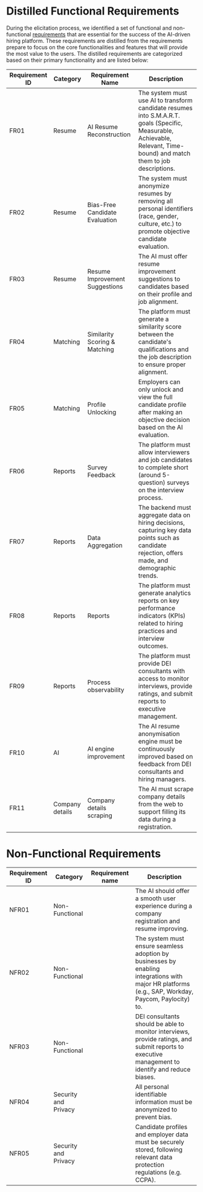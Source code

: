 ﻿# Distilled Functional Requirements

During the elicitation process, we identified a set of functional and non-functional [requirements]() that are essential
for
the success of the AI-driven hiring platform. These requirements are distilled from the requirements prepare to
focus on the core functionalities and features that will provide the most value to the users. The distilled requirements
are categorized based on their primary functionality and are listed below:

| **Requirement ID** | Category        | **Requirement Name**           | **Description**                                                                                                                                                          |
|--------------------|-----------------|--------------------------------|--------------------------------------------------------------------------------------------------------------------------------------------------------------------------|
| FR01               | Resume          | AI Resume Reconstruction       | The system must use AI to transform candidate resumes into S.M.A.R.T. goals (Specific, Measurable, Achievable, Relevant, Time-bound) and match them to job descriptions. |
| FR02               | Resume          | Bias-Free Candidate Evaluation | The system must anonymize resumes by removing all personal identifiers (race, gender, culture, etc.) to promote objective candidate evaluation.                          |
| FR03               | Resume          | Resume Improvement Suggestions | The AI must offer resume improvement suggestions to candidates based on their profile and job alignment.                                                                 |
| FR04               | Matching        | Similarity Scoring & Matching  | The platform must generate a similarity score between the candidate's qualifications and the job description to ensure proper alignment.                                 |
| FR05               | Matching        | Profile Unlocking              | Employers can only unlock and view the full candidate profile after making an objective decision based on the AI evaluation.                                             |
| FR06               | Reports         | Survey Feedback                | The platform must allow interviewers and job candidates to complete short (around 5-question) surveys on the interview process.                                          |
| FR07               | Reports         | Data Aggregation               | The backend must aggregate data on hiring decisions, capturing key data points such as candidate rejection, offers made, and demographic trends.                         |
| FR08               | Reports         | Reports                        | The platform must generate analytics reports on key performance indicators (KPIs) related to hiring practices and interview outcomes.                                    |
| FR09               | Reports         | Process observability          | The platform must provide DEI consultants with access to monitor interviews, provide ratings, and submit reports to executive management.                                |
| FR10               | AI              | AI engine improvement          | The AI resume anonymisation engine must be continuously improved based on feedback from DEI consultants and hiring managers.                                             |
| FR11               | Company details | Company details scraping       | The AI must scrape company details from the web to support filling its data during a registration.                                                                       |~~~~

# Non-Functional Requirements

| **Requirement ID** | **Category**         | **Requirement name** | **Description**                                                                                                                                     |
|--------------------|----------------------|----------------------|-----------------------------------------------------------------------------------------------------------------------------------------------------|
| NFR01              | Non-Functional       |                      | The AI should offer a smooth user experience during a company registration and resume improving.                                                    |
| NFR02              | Non-Functional       |                      | The system must ensure seamless adoption by businesses by enabling integrations with major HR platforms (e.g., SAP, Workday, Paycom, Paylocity) to. |
| NFR03              | Non-Functional       |                      | DEI consultants should be able to monitor interviews, provide ratings, and submit reports to executive management to identify and reduce biases.    |
| NFR04              | Security and Privacy |                      | All personal identifiable information must be anonymized to prevent bias.                                                                           |
| NFR05              | Security and Privacy |                      | Candidate profiles and employer data must be securely stored, following relevant data protection regulations (e.g. CCPA).                           |

